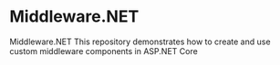 # Middleware.NET
Middleware.NET This repository demonstrates how to create and use custom middleware components in ASP.NET Core
